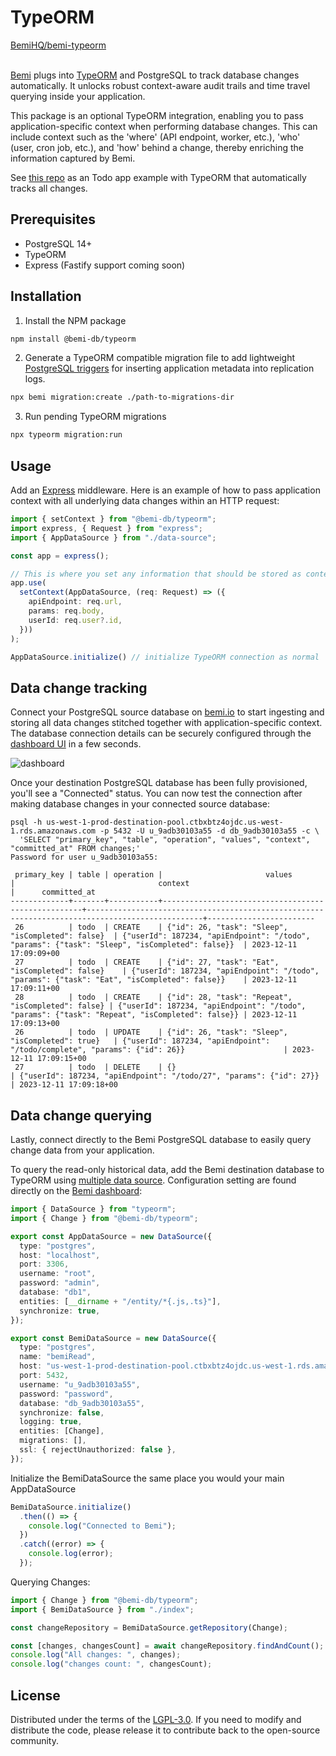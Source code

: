 # TypeORM

<a class="github-button" href="https://github.com/BemiHQ/bemi-typeorm" data-size="large" data-show-count="true" aria-label="Star BemiHQ/bemi-typeorm on GitHub">BemiHQ/bemi-typeorm</a>
<br />
<br />

[Bemi](https://bemi.io/) plugs into [TypeORM](https://github.com/typeorm/typeorm) and PostgreSQL to track database changes automatically. It unlocks robust context-aware audit trails and time travel querying inside your application.

This package is an optional TypeORM integration, enabling you to pass application-specific context when performing database changes. This can include context such as the 'where' (API endpoint, worker, etc.), 'who' (user, cron job, etc.), and 'how' behind a change, thereby enriching the information captured by Bemi.

See [this repo](https://github.com/BemiHQ/bemi-typeorm-example) as an Todo app example with TypeORM that automatically tracks all changes.

## Prerequisites

- PostgreSQL 14+
- TypeORM
- Express (Fastify support coming soon)

## Installation

1. Install the NPM package

```sh
npm install @bemi-db/typeorm
```

2. Generate a TypeORM compatible migration file to add lightweight [PostgreSQL triggers](https://www.postgresql.org/docs/current/plpgsql-trigger.html) for inserting application metadata into replication logs.

```sh
npx bemi migration:create ./path-to-migrations-dir
```

3. Run pending TypeORM migrations

```sh
npx typeorm migration:run
```

## Usage

Add an [Express](https://expressjs.com/) middleware. Here is an example of how to pass application context with all underlying data changes within an HTTP request:

```ts
import { setContext } from "@bemi-db/typeorm";
import express, { Request } from "express";
import { AppDataSource } from "./data-source";

const app = express();

// This is where you set any information that should be stored as context with all data changes
app.use(
  setContext(AppDataSource, (req: Request) => ({
    apiEndpoint: req.url,
    params: req.body,
    userId: req.user?.id,
  }))
);

AppDataSource.initialize() // initialize TypeORM connection as normal
```

## Data change tracking

Connect your PostgreSQL source database on [bemi.io](https://bemi.io) to start ingesting and storing all data changes stitched together with application-specific context.
The database connection details can be securely configured through the [dashboard UI](https://dashboard.bemi.io/log-in?ref=typeorm) in a few seconds.

![dashboard](/img/dashboard.png)

Once your destination PostgreSQL database has been fully provisioned, you'll see a "Connected" status. You can now test the connection after making database changes in your connected source database:

```
psql -h us-west-1-prod-destination-pool.ctbxbtz4ojdc.us-west-1.rds.amazonaws.com -p 5432 -U u_9adb30103a55 -d db_9adb30103a55 -c \
  'SELECT "primary_key", "table", "operation", "values", "context", "committed_at" FROM changes;'
Password for user u_9adb30103a55:

 primary_key | table | operation |                       values                       |                                context                                                         |      committed_at
-------------+-------+-----------+----------------------------------------------------+------------------------------------------------------------------------------------------------+------------------------
 26          | todo  | CREATE    | {"id": 26, "task": "Sleep", "isCompleted": false}  | {"userId": 187234, "apiEndpoint": "/todo", "params": {"task": "Sleep", "isCompleted": false}}  | 2023-12-11 17:09:09+00
 27          | todo  | CREATE    | {"id": 27, "task": "Eat", "isCompleted": false}    | {"userId": 187234, "apiEndpoint": "/todo", "params": {"task": "Eat", "isCompleted": false}}    | 2023-12-11 17:09:11+00
 28          | todo  | CREATE    | {"id": 28, "task": "Repeat", "isCompleted": false} | {"userId": 187234, "apiEndpoint": "/todo", "params": {"task": "Repeat", "isCompleted": false}} | 2023-12-11 17:09:13+00
 26          | todo  | UPDATE    | {"id": 26, "task": "Sleep", "isCompleted": true}   | {"userId": 187234, "apiEndpoint": "/todo/complete", "params": {"id": 26}}                      | 2023-12-11 17:09:15+00
 27          | todo  | DELETE    | {}                                                 | {"userId": 187234, "apiEndpoint": "/todo/27", "params": {"id": 27}}                            | 2023-12-11 17:09:18+00
```

## Data change querying

Lastly, connect directly to the Bemi PostgreSQL database to easily query change data from your application.

To query the read-only historical data, add the Bemi destination database to TypeORM using [multiple data source](https://typeorm.io/multiple-data-sources#using-multiple-data-sources). Configuration setting are found directly on the [Bemi dashboard](https://dashboard.bemi.io/log-in/):

```ts
import { DataSource } from "typeorm";
import { Change } from "@bemi-db/typeorm";

export const AppDataSource = new DataSource({
  type: "postgres",
  host: "localhost",
  port: 3306,
  username: "root",
  password: "admin",
  database: "db1",
  entities: [__dirname + "/entity/*{.js,.ts}"],
  synchronize: true,
});

export const BemiDataSource = new DataSource({
  type: "postgres",
  name: "bemiRead",
  host: "us-west-1-prod-destination-pool.ctbxbtz4ojdc.us-west-1.rds.amazonaws.com",
  port: 5432,
  username: "u_9adb30103a55",
  password: "password",
  database: "db_9adb30103a55",
  synchronize: false,
  logging: true,
  entities: [Change],
  migrations: [],
  ssl: { rejectUnauthorized: false },
});
```

Initialize the BemiDataSource the same place you would your main AppDataSource

```ts
BemiDataSource.initialize()
  .then(() => {
    console.log("Connected to Bemi");
  })
  .catch((error) => {
    console.log(error);
  });
```

Querying Changes:

```ts
import { Change } from "@bemi-db/typeorm";
import { BemiDataSource } from "./index";

const changeRepository = BemiDataSource.getRepository(Change);

const [changes, changesCount] = await changeRepository.findAndCount();
console.log("All changes: ", changes);
console.log("changes count: ", changesCount);
```

## License

Distributed under the terms of the [LGPL-3.0](https://github.com/BemiHQ/bemi-typeorm/blob/main/LICENSE).
If you need to modify and distribute the code, please release it to contribute back to the open-source community.
